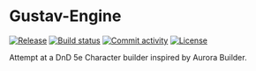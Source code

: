 # Gustav-Engine

[![Release](https://img.shields.io/github/v/release/Gustav-Engine/Gustav-Engine)](https://img.shields.io/github/v/release/Gustav-Engine/Gustav-Engine)
[![Build status](https://img.shields.io/github/actions/workflow/status/Gustav-Engine/Gustav-Engine/main.yml?branch=main)](https://github.com/Gustav-Engine/Gustav-Engine/actions/workflows/main.yml?query=branch%3Amain)
[![Commit activity](https://img.shields.io/github/commit-activity/m/Gustav-Engine/Gustav-Engine)](https://img.shields.io/github/commit-activity/m/Gustav-Engine/Gustav-Engine)
[![License](https://img.shields.io/github/license/Gustav-Engine/Gustav-Engine)](https://img.shields.io/github/license/Gustav-Engine/Gustav-Engine)

Attempt at a DnD 5e Character builder inspired by Aurora Builder.
